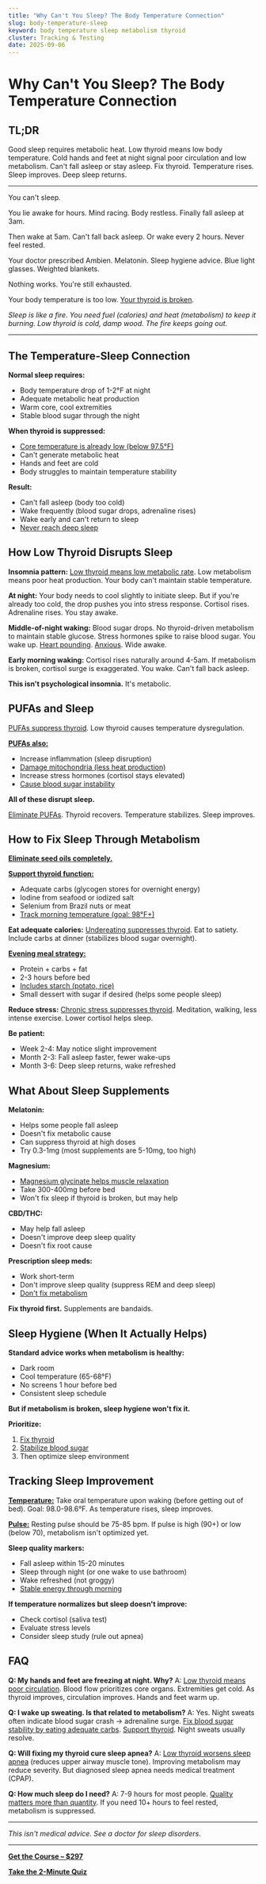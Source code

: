 ```yaml
---
title: "Why Can't You Sleep? The Body Temperature Connection"
slug: body-temperature-sleep
keyword: body temperature sleep metabolism thyroid
cluster: Tracking & Testing
date: 2025-09-06
---
```


# Why Can't You Sleep? The Body Temperature Connection

## TL;DR

Good sleep requires metabolic heat. Low thyroid means low body temperature. Cold hands and feet at night signal poor circulation and low metabolism. Can't fall asleep or stay asleep. Fix thyroid. Temperature rises. Sleep improves. Deep sleep returns.

---

You can't sleep.

You lie awake for hours. Mind racing. Body restless. Finally fall asleep at 3am.

Then wake at 5am. Can't fall back asleep. Or wake every 2 hours. Never feel rested.

Your doctor prescribed Ambien. Melatonin. Sleep hygiene advice. Blue light glasses. Weighted blankets.

Nothing works. You're still exhausted.

Your body temperature is too low. [Your thyroid is broken](/blog/seed-oils-and-thyroid).

*Sleep is like a fire. You need fuel (calories) and heat (metabolism) to keep it burning. Low thyroid is cold, damp wood. The fire keeps going out.*

---

## The Temperature-Sleep Connection

**Normal sleep requires:**
- Body temperature drop of 1-2°F at night
- Adequate metabolic heat production
- Warm core, cool extremities
- Stable blood sugar through the night

**When thyroid is suppressed:**
- [Core temperature is already low (below 97.5°F)](/blog/temperature-tracking-metabolism)
- Can't generate metabolic heat
- Hands and feet are cold
- Body struggles to maintain temperature stability

**Result:**
- Can't fall asleep (body too cold)
- Wake frequently (blood sugar drops, adrenaline rises)
- Wake early and can't return to sleep
- [Never reach deep sleep](/blog/energy-crashes)

## How Low Thyroid Disrupts Sleep

**Insomnia pattern:**
[Low thyroid means low metabolic rate](/blog/seed-oils-and-thyroid). Low metabolism means poor heat production. Your body can't maintain stable temperature.

**At night:**
Your body needs to cool slightly to initiate sleep. But if you're already too cold, the drop pushes you into stress response. Cortisol rises. Adrenaline rises. You stay awake.

**Middle-of-night waking:**
Blood sugar drops. No thyroid-driven metabolism to maintain stable glucose. Stress hormones spike to raise blood sugar. You wake up. [Heart pounding](/blog/pulse-tracking-guide). [Anxious](/blog/anxiety-pufas). Wide awake.

**Early morning waking:**
Cortisol rises naturally around 4-5am. If metabolism is broken, cortisol surge is exaggerated. You wake. Can't fall back asleep.

**This isn't psychological insomnia.** It's metabolic.

## PUFAs and Sleep

[PUFAs suppress thyroid](/blog/seed-oils-and-thyroid). Low thyroid causes temperature dysregulation.

**[PUFAs also:](/blog/pufas-inflammation)**
- Increase inflammation (sleep disruption)
- [Damage mitochondria (less heat production)](/blog/pufas-oxidative-stress)
- Increase stress hormones (cortisol stays elevated)
- [Cause blood sugar instability](/blog/sugar-insulin-myth)

**All of these disrupt sleep.**

[Eliminate PUFAs](/blog/seven-day-pufa-purge). Thyroid recovers. Temperature stabilizes. Sleep improves.

## How to Fix Sleep Through Metabolism

**[Eliminate seed oils completely.](/blog/seven-day-pufa-purge)**

**[Support thyroid function:](/blog/seed-oils-and-thyroid)**
- Adequate carbs (glycogen stores for overnight energy)
- Iodine from seafood or iodized salt
- Selenium from Brazil nuts or meat
- [Track morning temperature (goal: 98°F+)](/blog/temperature-tracking-metabolism)

**Eat adequate calories:**
[Undereating suppresses thyroid](/blog/intermittent-fasting). Eat to satiety. Include carbs at dinner (stabilizes blood sugar overnight).

**[Evening meal strategy:](/blog/meal-planning)**
- Protein + carbs + fat
- 2-3 hours before bed
- [Includes starch (potato, rice)](/blog/meal-planning)
- Small dessert with sugar if desired (helps some people sleep)

**Reduce stress:**
[Chronic stress suppresses thyroid](/blog/anxiety-pufas). Meditation, walking, less intense exercise. Lower cortisol helps sleep.

**Be patient:**
- Week 2-4: May notice slight improvement
- Month 2-3: Fall asleep faster, fewer wake-ups
- Month 3-6: Deep sleep returns, wake refreshed

## What About Sleep Supplements

**Melatonin:**
- Helps some people fall asleep
- Doesn't fix metabolic cause
- Can suppress thyroid at high doses
- Try 0.3-1mg (most supplements are 5-10mg, too high)

**Magnesium:**
- [Magnesium glycinate helps muscle relaxation](/blog/electrolytes-salt)
- Take 300-400mg before bed
- Won't fix sleep if thyroid is broken, but may help

**CBD/THC:**
- May help fall asleep
- Doesn't improve deep sleep quality
- Doesn't fix root cause

**Prescription sleep meds:**
- Work short-term
- Don't improve sleep quality (suppress REM and deep sleep)
- [Don't fix metabolism](/blog/seed-oils-and-thyroid)

**Fix thyroid first.** Supplements are bandaids.

## Sleep Hygiene (When It Actually Helps)

**Standard advice works when metabolism is healthy:**
- Dark room
- Cool temperature (65-68°F)
- No screens 1 hour before bed
- Consistent sleep schedule

**But if metabolism is broken, sleep hygiene won't fix it.**

**Prioritize:**
1. [Fix thyroid](/blog/seed-oils-and-thyroid)
2. [Stabilize blood sugar](/blog/meal-planning)
3. Then optimize sleep environment

## Tracking Sleep Improvement

**[Temperature:](/blog/temperature-tracking-metabolism)**
Take oral temperature upon waking (before getting out of bed). Goal: 98.0-98.6°F. As temperature rises, sleep improves.

**[Pulse:](/blog/pulse-tracking-guide)**
Resting pulse should be 75-85 bpm. If pulse is high (90+) or low (below 70), metabolism isn't optimized yet.

**Sleep quality markers:**
- Fall asleep within 15-20 minutes
- Sleep through night (or one wake to use bathroom)
- Wake refreshed (not groggy)
- [Stable energy through morning](/blog/energy-crashes)

**If temperature normalizes but sleep doesn't improve:**
- Check cortisol (saliva test)
- Evaluate stress levels
- Consider sleep study (rule out apnea)

## FAQ

**Q: My hands and feet are freezing at night. Why?**
A: [Low thyroid means poor circulation](/blog/temperature-tracking-metabolism). Blood flow prioritizes core organs. Extremities get cold. As thyroid improves, circulation improves. Hands and feet warm up.

**Q: I wake up sweating. Is that related to metabolism?**
A: Yes. Night sweats often indicate blood sugar crash → adrenaline surge. [Fix blood sugar stability by eating adequate carbs](/blog/meal-planning). [Support thyroid](/blog/seed-oils-and-thyroid). Night sweats usually resolve.

**Q: Will fixing my thyroid cure sleep apnea?**
A: [Low thyroid worsens sleep apnea](/blog/seed-oils-and-thyroid) (reduces upper airway muscle tone). Improving metabolism may reduce severity. But diagnosed sleep apnea needs medical treatment (CPAP).

**Q: How much sleep do I need?**
A: 7-9 hours for most people. [Quality matters more than quantity](/blog/energy-crashes). If you need 10+ hours to feel rested, metabolism is suppressed.

---

*This isn't medical advice. See a doctor for sleep disorders.*

---

**[Get the Course – $297](https://buy.polar.sh/polar_cl_8P7Z3TGPlCzXSgbJ0MNkG3HrYyVlcumvIjDMu3YLrwH)**

**[Take the 2-Minute Quiz](/quiz)**
